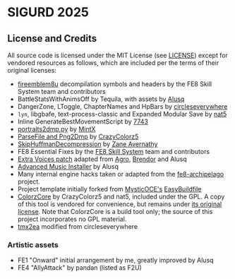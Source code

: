 # SIGURD 2025

## License and Credits

All source code is licensed under the MIT License (see [LICENSE](LICENSE))
except for vendored resources as follows, which are included per the terms of
their original licenses:

- [fireemblem8u](https://github.com/FireEmblemUniverse/fireemblem8u)
  decompilation symbols and headers by the FE8 Skill System team and contributors
- BattleStatsWithAnimsOff by Tequila, with assets by [Alusq](https://feuniverse.us/u/alusq/summary)
- DangerZone, LToggle, ChapterNames and HpBars by [circleseverywhere](https://github.com/boviex)
- `lyn`, libgbafe, text-process-classic and Expanded Modular Save by
  [nat5](https://github.com/StanHash/)
- Inline GenerateBestMovementScript by [7743](https://github.com/FEBuilderGBA/FEBuilderGBA)
- [portraits2dmp.py](https://feuniverse.us/t/the-portrait-formatter-no-one-was-asking-for/13910)
  by [MintX](https://feuniverse.us/u/mintx/summary)
- [ParseFile and Png2Dmp](https://github.com/FireEmblemUniverse/EAFormattingSuite) by [CrazyColorz5](https://github.com/Crazycolorz5)
- [SkipHuffmanDecompression](https://github.com/ZaneAvernathy/Rewrite) by [Zane Avernathy](https://github.com/ZaneAvernathy)
- FE8 Essential Fixes by the [FE8 Skill System](https://github.com/FireEmblemUniverse/SkillSystem_FE8/) team and contributors
- [Extra Voices patch](https://feuniverse.us/t/advanced-music-installer/6450) adapted from [Agro](https://feuniverse.us/u/agro/summary), [Brendor](https://feuniverse.us/u/brendor/summary) and Alusq
- [Advanced Music Installer](https://feuniverse.us/t/advanced-music-installer/6450) by Alusq
- Many internal engine hacks taken or adapted from the [fe8-archipelago](https://github.com/CT075/fe8-archipelago) project.
- Project template initially forked from [MysticOCE's](https://github.com/MysticOCE)
  [EasyBuildfile](https://github.com/MysticOCE/EasyBuildfile)
- [ColorzCore](https://github.com/FireEmblemUniverse/ColorzCore/tree) by
  CrazyColorz5 and nat5, included under the GPL. A copy of this tool is
  vendored for convenience, but remains under [its original license](bin/ColorzCore/LICENSE).
  Note that ColorzCore is a build tool only; the source of this project
  incorporates no GPL material.
- [tmx2ea](https://feuniverse.us/t/tmx2ea-v2-0-released-insert-tiled-maps-using-event-assembler/1830) modified from circleseverywhere

### Artistic assets

- FE1 "Onward" initial arrangement by me, greatly improved by Alusq
- FE4 "AllyAttack" by pandan (listed as F2U)
